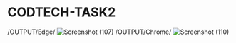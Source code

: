 # CODTECH-TASK2
/OUTPUT/Edge/
![Screenshot (107)](https://github.com/ThomasSoram/CODTECH-TASK2/assets/171699330/b9378842-25b4-4489-8b19-bc961092ee3e)
/OUTPUT/Chrome/
![Screenshot (110)](https://github.com/ThomasSoram/CODTECH-TASK2/assets/171699330/51b79778-72b3-452e-baa9-d5c208d0605b)
